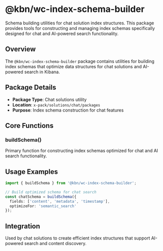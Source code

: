 # @kbn/wc-index-schema-builder

Schema building utilities for chat solution index structures. This package provides tools for constructing and managing index schemas specifically designed for chat and AI-powered search functionality.

## Overview

The `@kbn/wc-index-schema-builder` package contains utilities for building index schemas that optimize data structures for chat solutions and AI-powered search in Kibana.

## Package Details

- **Package Type**: Chat solutions utility
- **Location**: `x-pack/solutions/chat/packages`
- **Purpose**: Index schema construction for chat features

## Core Functions

### buildSchema()
Primary function for constructing index schemas optimized for chat and AI search functionality.

## Usage Examples

```typescript
import { buildSchema } from '@kbn/wc-index-schema-builder';

// Build optimized schema for chat search
const chatSchema = buildSchema({
  fields: ['content', 'metadata', 'timestamp'],
  optimizeFor: 'semantic_search'
});
```

## Integration

Used by chat solutions to create efficient index structures that support AI-powered search and content discovery.
